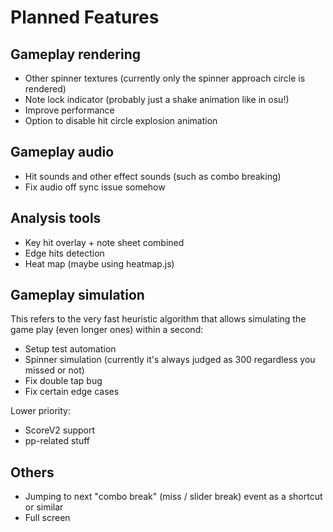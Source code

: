 # Planned Features


## Gameplay rendering

* Other spinner textures (currently only the spinner approach circle is rendered)
* Note lock indicator (probably just a shake animation like in osu!)
* Improve performance
* Option to disable hit circle explosion animation

## Gameplay audio

* Hit sounds and other effect sounds (such as combo breaking)
* Fix audio off sync issue somehow

## Analysis tools

* Key hit overlay + note sheet combined
* Edge hits detection
* Heat map (maybe using heatmap.js)

## Gameplay simulation

This refers to the very fast heuristic algorithm that allows simulating the game play (even longer ones) within a second:

* Setup test automation
* Spinner simulation (currently it's always judged as 300 regardless you missed or not)
* Fix double tap bug
* Fix certain edge cases

Lower priority:
* ScoreV2 support
* pp-related stuff

## Others

* Jumping to next "combo break" (miss / slider break) event as a shortcut or similar
* Full screen